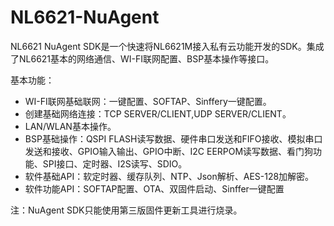 # NL6621-NuAgent

NL6621 NuAgent SDK是一个快速将NL6621M接入私有云功能开发的SDK。集成了NL6621基本的网络通信、WI-FI联网配置、BSP基本操作等接口。

基本功能：
* WI-FI联网基础联网：一键配置、SOFTAP、Sinffery一键配置。
* 创建基础网络连接：TCP SERVER/CLIENT,UDP SERVER/CLIENT。
* LAN/WLAN基本操作。
* BSP基础操作：QSPI FLASH读写数据、硬件串口发送和FIFO接收、模拟串口发送和接收、GPIO输入输出、GPIO中断、I2C EERPOM读写数据、看门狗功能、SPI接口、定时器、I2S读写、SDIO。
* 软件基础API：软定时器、缓存队列、NTP、Json解析、AES-128加解密。
* 软件功能API：SOFTAP配置、OTA、双固件启动、Sinffer一键配置

注：NuAgent SDK只能使用第三版固件更新工具进行烧录。